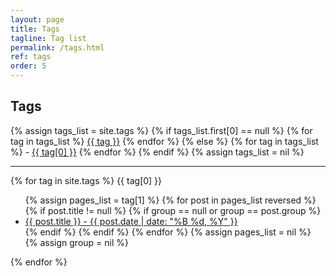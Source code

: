 ```yaml
---
layout: page
title: Tags
tagline: Tag list
permalink: /tags.html
ref: tags
order: 5
---
```


## Tags
<div class="tags">
{% assign tags_list = site.tags %}
  {% if tags_list.first[0] == null %}
    {% for tag in tags_list %}
        <a data-scroll href="#{{ tag | slugify }}">{{ tag }}</a>
    {% endfor %}
  {% else %}
    {% for tag in tags_list %}
        - <a data-scroll href="#{{ tag[0] | slugify }}">{{ tag[0] }}</a>
    {% endfor %}
  {% endif %}
{% assign tags_list = nil %}
</div>
<hr>

<div class="tags">
{% for tag in site.tags  %}
    <span class="tag-title" id="{{ tag[0] | slugify }}">{{ tag[0] }}</span>
    <ul class="post-list">
        {% assign pages_list = tag[1] %}
        {% for post in pages_list reversed %}
            {% if post.title != null %}
            {% if group == null or group == post.group %}
            <li>
            <a href="{{ site.url }}{{ post.url }}">{{ post.title }} - <span class="entry-date"><time datetime="{{ post.date | date_to_xmlschema }}" itemprop="datePublished">{{ post.date | date: "%B %d, %Y" }}</time></span></a></li>
            {% endif %}
            {% endif %}
        {% endfor %}
        {% assign pages_list = nil %}
        {% assign group = nil %}
    </ul>
{% endfor %}
</div>